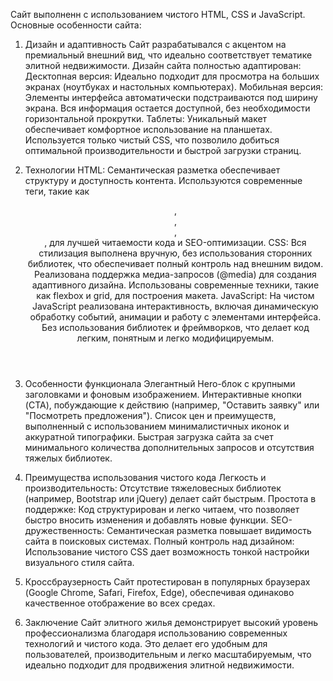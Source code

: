 Сайт выполненн с использованием чистого HTML, CSS и JavaScript. Основные особенности сайта:

1. Дизайн и адаптивность
Сайт разрабатывался с акцентом на премиальный внешний вид, что идеально соответствует тематике элитной недвижимости.
Дизайн сайта полностью адаптирован:
Десктопная версия: Идеально подходит для просмотра на больших экранах (ноутбуках и настольных компьютерах).
Мобильная версия: Элементы интерфейса автоматически подстраиваются под ширину экрана. Вся информация остается доступной, без необходимости горизонтальной прокрутки.
Таблеты: Уникальный макет обеспечивает комфортное использование на планшетах.
Используется только чистый CSS, что позволило добиться оптимальной производительности и быстрой загрузки страниц.
2. Технологии
HTML:
Семантическая разметка обеспечивает структуру и доступность контента.
Используются современные теги, такие как <header>, <footer>, <main>, <section>, для лучшей читаемости кода и SEO-оптимизации.
CSS:
Вся стилизация выполнена вручную, без использования сторонних библиотек, что обеспечивает полный контроль над внешним видом.
Реализована поддержка медиа-запросов (@media) для создания адаптивного дизайна.
Использованы современные техники, такие как flexbox и grid, для построения макета.
JavaScript:
На чистом JavaScript реализована интерактивность, включая динамическую обработку событий, анимации и работу с элементами интерфейса.
Без использования библиотек и фреймворков, что делает код легким, понятным и легко модифицируемым.
3. Особенности функционала
Элегантный Hero-блок с крупными заголовками и фоновым изображением.
Интерактивные кнопки (CTA), побуждающие к действию (например, "Оставить заявку" или "Посмотреть предложения").
Список цен и преимуществ, выполненный с использованием минималистичных иконок и аккуратной типографики.
Быстрая загрузка сайта за счет минимального количества дополнительных запросов и отсутствия тяжелых библиотек.
4. Преимущества использования чистого кода
Легкость и производительность: Отсутствие тяжеловесных библиотек (например, Bootstrap или jQuery) делает сайт быстрым.
Простота в поддержке: Код структурирован и легко читаем, что позволяет быстро вносить изменения и добавлять новые функции.
SEO-дружественность: Семантическая разметка повышает видимость сайта в поисковых системах.
Полный контроль над дизайном: Использование чистого CSS дает возможность тонкой настройки визуального стиля сайта.
5. Кроссбраузерность
Сайт протестирован в популярных браузерах (Google Chrome, Safari, Firefox, Edge), обеспечивая одинаково качественное отображение во всех средах.

6. Заключение
Сайт элитного жилья демонстрирует высокий уровень профессионализма благодаря использованию современных технологий и чистого кода. Это делает его удобным для пользователей, производительным и легко масштабируемым, что идеально подходит для продвижения элитной недвижимости.
